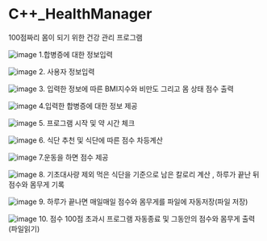 # C++_HealthManager
 
100점짜리 몸이 되기 위한 건강 관리 프로그램

![image](https://user-images.githubusercontent.com/48191157/71570343-01586080-2b18-11ea-99fc-4c14d9558b41.png)
1.합병증에 대한 정보입력

![image](https://user-images.githubusercontent.com/48191157/71570351-07e6d800-2b18-11ea-9b05-e8f65b585ef5.png)
2. 사용자 정보입력

![image](https://user-images.githubusercontent.com/48191157/71570357-0d442280-2b18-11ea-8742-e35a67bcf883.png)
3. 입력한 정보에 따른 BMI지수와 비만도 그리고 몸 상태 점수 출력

![image](https://user-images.githubusercontent.com/48191157/71570362-1208d680-2b18-11ea-8c85-bf14693a5df9.png)
4.입력한 합병증에 대한 정보 제공

![image](https://user-images.githubusercontent.com/48191157/71570372-17662100-2b18-11ea-8de5-2750bafa7023.png)
5. 프로그램 시작 및 약 시간 체크

![image](https://user-images.githubusercontent.com/48191157/71570375-1c2ad500-2b18-11ea-80e1-f0100e3f531b.png)
6. 식단 추천 및 식단에 따른 점수 차등계산

![image](https://user-images.githubusercontent.com/48191157/71570378-2056f280-2b18-11ea-89ff-678011240e59.png)
7.운동을 하면 점수 제공

![image](https://user-images.githubusercontent.com/48191157/71570387-25b43d00-2b18-11ea-9460-afe4d21010a6.png)
8. 기초대사량 제외 먹은 식단을 기준으로 남은 칼로리 계산 , 하루가 끝난 뒤 점수와 몸무게 기록

![image](https://user-images.githubusercontent.com/48191157/71570390-2c42b480-2b18-11ea-9e97-6480119cde6e.png)
9. 하루가 끝나면 매일매일 점수와 몸무게를 파일에 자동저장(파일 저장)

![image](https://user-images.githubusercontent.com/48191157/71570392-306ed200-2b18-11ea-8034-6494fb343ed2.png)
10. 점수 100점 초과시 프로그램 자동종료 및 그동안의 점수와 몸무게 출력(파일읽기)

